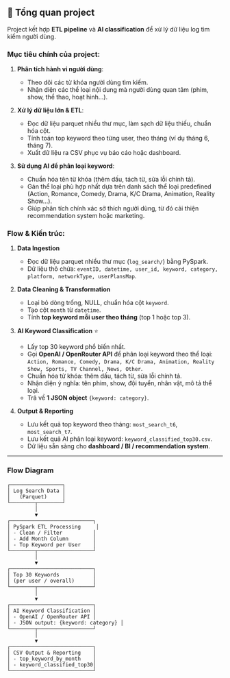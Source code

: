 ## 📌 Tổng quan project

Project kết hợp **ETL pipeline** và **AI classification** để xử lý dữ liệu log tìm kiếm người dùng.

### Mục tiêu chính của project:

1. **Phân tích hành vi người dùng**:

   - Theo dõi các từ khóa người dùng tìm kiếm.
   - Nhận diện các thể loại nội dung mà người dùng quan tâm (phim, show, thể thao, hoạt hình…).

2. **Xử lý dữ liệu lớn & ETL**:

   - Đọc dữ liệu parquet nhiều thư mục, làm sạch dữ liệu thiếu, chuẩn hóa cột.
   - Tính toán top keyword theo từng user, theo tháng (ví dụ tháng 6, tháng 7).
   - Xuất dữ liệu ra CSV phục vụ báo cáo hoặc dashboard.

3. **Sử dụng AI để phân loại keyword**:
   - Chuẩn hóa tên từ khóa (thêm dấu, tách từ, sửa lỗi chính tả).
   - Gán thể loại phù hợp nhất dựa trên danh sách thể loại predefined (Action, Romance, Comedy, Drama, K/C Drama, Animation, Reality Show…).
   - Giúp phân tích chính xác sở thích người dùng, từ đó cải thiện recommendation system hoặc marketing.

### Flow & Kiến trúc:

1. **Data Ingestion**

   - Đọc dữ liệu parquet nhiều thư mục (`log_search/`) bằng PySpark.
   - Dữ liệu thô chứa: `eventID, datetime, user_id, keyword, category, platform, networkType, userPlansMap`.

2. **Data Cleaning & Transformation**

   - Loại bỏ dòng trống, NULL, chuẩn hóa cột `keyword`.
   - Tạo cột `month` từ `datetime`.
   - Tính **top keyword mỗi user theo tháng** (top 1 hoặc top 3).

3. **AI Keyword Classification** ⭐

   - Lấy top 30 keyword phổ biến nhất.
   - Gọi **OpenAI / OpenRouter API** để phân loại keyword theo thể loại:  
     `Action, Romance, Comedy, Drama, K/C Drama, Animation, Reality Show, Sports, TV Channel, News, Other`.
   - Chuẩn hóa từ khóa: thêm dấu, tách từ, sửa lỗi chính tả.
   - Nhận diện ý nghĩa: tên phim, show, đội tuyển, nhân vật, mô tả thể loại.
   - Trả về **1 JSON object** `{keyword: category}`.

4. **Output & Reporting**
   - Lưu kết quả top keyword theo tháng: `most_search_t6`, `most_search_t7`.
   - Lưu kết quả AI phân loại keyword: `keyword_classified_top30.csv`.
   - Dữ liệu sẵn sàng cho **dashboard / BI / recommendation system**.

---

### Flow Diagram

```text
┌─────────────────┐
│ Log Search Data │
│   (Parquet)     │
└────────┬────────┘
         │
         ▼
┌───────────────────────────┐
│ PySpark ETL Processing     │
│ - Clean / Filter          │
│ - Add Month Column        │
│ - Top Keyword per User    │
└────────┬──────────────────┘
         │
         ▼
┌───────────────────────────┐
│ Top 30 Keywords           │
│ (per user / overall)      │
└────────┬──────────────────┘
         │
         ▼
┌───────────────────────────┐
│ AI Keyword Classification │
│ - OpenAI / OpenRouter API │
│ - JSON output: {keyword: category} │
└────────┬──────────────────┘
         │
         ▼
┌───────────────────────────┐
│ CSV Output & Reporting    │
│ - top_keyword_by_month    │
│ - keyword_classified_top30│
└───────────────────────────┘
```
